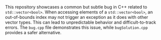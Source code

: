 This repository showcases a common but subtle bug in C++ related to `std::vector<bool>`.  When accessing elements of a `std::vector<bool>`, an out-of-bounds index may not trigger an exception as it does with other vector types. This can lead to unpredictable behavior and difficult-to-track errors. The `bug.cpp` file demonstrates this issue, while `bugSolution.cpp` provides a safer alternative.